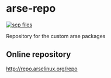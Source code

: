 # arse-repo
[![scp files](https://github.com/ArseLinuxOS-Development/arse-repo/actions/workflows/push-to-repo.yml/badge.svg?branch=main)](https://github.com/ArseLinuxOS-Development/arse-repo/actions/workflows/push-to-repo.yml)

Repository for the custom arse packages


## Online repository 
http://repo.arselinux.org/repo
